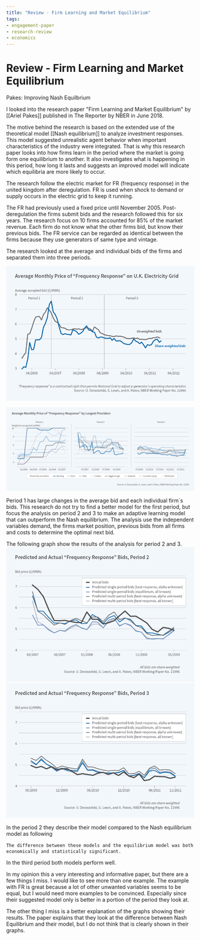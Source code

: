 ```yaml
---
title: "Review - Firm Learning and Market Equilibrium"
tags:
- engagement-paper
- research-review
- economics
---
```

# Review - Firm Learning and Market Equilibrium
Pakes: Improving Nash Equilbrium

I looked into the research paper "Firm Learning and Market Equilibrium" by [[Ariel Pakes]] published in The Reporter by NBER in June 2018.

The motive behind the research is based on the extended use of the theoretical model [[Nash equilibrium]]  to analyze investment responses. This model suggested unrealistic agent behavior when important characteristics of the industry were integrated. That is why this research paper looks into how firms learn in the period where the market is going form one equilibrium to another. It also investigates what is happening in this period, how long it lasts and suggests an improved model will indicate which equilibria are more likely to occur.

The research follow the electric market for FR (frequency response) in the united kingdom after deregulation. FR is used when shock to demand or supply occurs in the electric grid to keep it running.

The FR had previously used a fixed price until November 2005. Post-deregulation the firms submit bids and the research followed this  for six years. The research focus on 10 firms accounted for 85% of the market revenue. Each firm do not know what the other firms bid, but know their previous bids. The FR service can be regarded as identical between the firms because they use generators of same type and vintage.

The research looked at the average and individual bids of the firms and separated them into three periods.

![](attachments/Pasted%20image%2020220907120108.png)

![](attachments/Pasted%20image%2020220907120130.png)


Period 1 has large changes in the average bid and each individual firm´s bids. This research do not try to find a better model for the first period, but focus the analysis on period 2 and 3 to make an adaptive learning model that can outperform the Nash equilibrium. The analysis use the independent variables demand, the firms market position, previous bids from all firms and costs to determine the optimal next bid.

The following graph show the results of the analysis for period 2 and 3.
![](attachments/Pasted%20image%2020220907144407.png)
![](attachments/Pasted%20image%2020220907144413.png)

In the period 2 they describe their model compared to the Nash equilibrium model as following

	The difference between these models and the equilibrium model was both economically and statistically significant.

In the third period both models perform well.

In my opinion this a very interesting and informative paper, but there are a few things I miss. I would like to see more than one example. The example with FR is great because a lot of other unwanted variables seems to be equal, but I would need more examples to be convinced. Especially since their suggested model only is better in a portion of the period they look at.

The other thing I miss is a better explanation of the graphs showing their results. The paper explains that they look at the difference between Nash Equilibrium and their model, but I do not think that is clearly shown in their graphs.